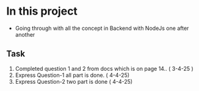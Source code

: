 # In this project
- Going through with all the concept in Backend with NodeJs one after another

## Task
1. Completed question 1 and 2 from docs which is on page 14.. ( 3-4-25 )
2. Express Question-1 all part is done.  ( 4-4-25)
3. Express Question-2 two part is done   ( 4-4-25)
